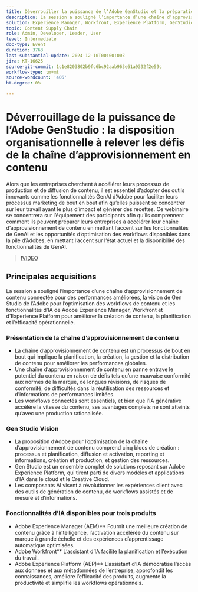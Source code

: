 ```yaml
---
title: Déverrouiller la puissance de l’Adobe GenStudio et la préparation organisationnelle pour relever les défis de la chaîne d’approvisionnement en contenu
description: La session a souligné l’importance d’une chaîne d’approvisionnement de contenu connectée pour des performances améliorées, la vision de Gen Studio de l’Adobe pour l’optimisation des workflows de contenu et les fonctionnalités d’IA de Adobe Experience Manager, Workfront et d’Experience Platform pour améliorer la création de contenu, la planification et l’efficacité opérationnelle.
solution: Experience Manager, Workfront, Experience Platform, GenStudio for Performance Marketing
topic: Content Supply Chain
role: Admin, Developer, Leader, User
level: Intermediate
doc-type: Event
duration: 3763
last-substantial-update: 2024-12-10T00:00:00Z
jira: KT-16625
source-git-commit: 1c1e8203802b9fc6bc92aab963e61a9392f2e59c
workflow-type: tm+mt
source-wordcount: '406'
ht-degree: 0%

---
```



# Déverrouillage de la puissance de l’Adobe GenStudio : la disposition organisationnelle à relever les défis de la chaîne d’approvisionnement en contenu

Alors que les entreprises cherchent à accélérer leurs processus de production et de diffusion de contenu, il est essentiel d’adopter des outils innovants comme les fonctionnalités GenAI d’Adobe pour faciliter leurs processus marketing de bout en bout afin qu’elles puissent se concentrer sur leur travail ayant le plus d’impact et générer des recettes. Ce webinaire se concentrera sur l’équipement des participants afin qu’ils comprennent comment ils peuvent préparer leurs entreprises à accélérer leur chaîne d’approvisionnement de contenu en mettant l’accent sur les fonctionnalités de GenAI et les opportunités d’optimisation des workflows disponibles dans la pile d’Adobes, en mettant l’accent sur l’état actuel et la disponibilité des fonctionnalités de GenAI.

>[!VIDEO](https://video.tv.adobe.com/v/3440932/?learn=on&enablevpops)

## Principales acquisitions

La session a souligné l’importance d’une chaîne d’approvisionnement de contenu connectée pour des performances améliorées, la vision de Gen Studio de l’Adobe pour l’optimisation des workflows de contenu et les fonctionnalités d’IA de Adobe Experience Manager, Workfront et d’Experience Platform pour améliorer la création de contenu, la planification et l’efficacité opérationnelle.

### Présentation de la chaîne d’approvisionnement de contenu

* La chaîne d’approvisionnement de contenu est un processus de bout en bout qui implique la planification, la création, la gestion et la distribution de contenu pour améliorer les performances globales.
* Une chaîne d’approvisionnement de contenu en panne entrave le potentiel du contenu en raison de défis tels qu’une mauvaise conformité aux normes de la marque, de longues révisions, de risques de conformité, de difficultés dans la réutilisation des ressources et d’informations de performances limitées.
* Les workflows connectés sont essentiels, et bien que l’IA générative accélère la vitesse du contenu, ses avantages complets ne sont atteints qu’avec une production rationalisée.

### Gen Studio Vision

* La proposition d’Adobe pour l’optimisation de la chaîne d’approvisionnement de contenu comprend cinq blocs de création : processus et planification, diffusion et activation, reporting et informations, création et production, et gestion des ressources.
* Gen Studio est un ensemble complet de solutions reposant sur Adobe Experience Platform, qui tirent parti de divers modèles et applications d’IA dans le cloud et le Creative Cloud.
* Les composants AI visent à révolutionner les expériences client avec des outils de génération de contenu, de workflows assistés et de mesure et d’informations.

### Fonctionnalités d’IA disponibles pour trois produits

* Adobe Experience Manager (AEM)** Fournit une meilleure création de contenu grâce à l’intelligence, l’activation accélérée du contenu sur marque à grande échelle et des expériences d’apprentissage automatique optimisées.
* Adobe Workfront** L’assistant d’IA facilite la planification et l’exécution du travail.
* Adobe Experience Platform (AEP)** L’assistant d’IA démocratise l’accès aux données et aux métadonnées de l’entreprise, approfondit les connaissances, améliore l’efficacité des produits, augmente la productivité et simplifie les workflows opérationnels.


